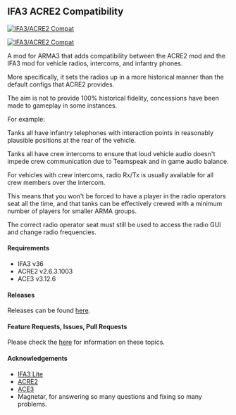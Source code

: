 ## IFA3 ACRE2 Compatibility
<p align="left">
    <a href="https://github.com/Drofseh/IFA3_ACRE2_COMPAT/releases/latest">
        <img src="https://i.imgur.com/QE3JBd0.png" alt="IFA3/ACRE2 Compat">
    </a>
</p>
<p align="left">
    <a href="https://github.com/Drofseh/IFA3_ACRE2_COMPAT/releases/latest">
        <img src="https://img.shields.io/badge/Version-1.2.2-blue.svg" alt="IFA3/ACRE2 Compat">
    </a>
</p>
A mod for ARMA3 that adds compatibility between the ACRE2 mod and the IFA3 mod for vehicle radios, intercoms, and infantry phones.

More specifically, it sets the radios up in a more historical manner than the default configs that ACRE2 provides.

The aim is not to provide 100% historical fidelity, concessions have been made to gameplay in some instances.

For example:

Tanks all have infantry telephones with interaction points in reasonably plausible positions at the rear of the vehicle.

Tanks all have crew intercoms to ensure that loud vehicle audio doesn't impede crew communication due to Teamspeak and in game audio balance.

For vehicles with crew intercoms, radio Rx/Tx is usually available for all crew members over the intercom.

This means that you won't be forced to have a player in the radio operators seat all the time, and that tanks can be effectively crewed with a minimum number of players for smaller ARMA groups.

The correct radio operator seat must still be used to access the radio GUI and change radio frequencies.

#### Requirements
* IFA3 v36
* ACRE2 v2.6.3.1003
* ACE3 v3.12.6

#### Releases
Releases can be found [here](https://github.com/Drofseh/IFA3_ACRE2_COMPAT/releases).

#### Feature Requests, Issues, Pull Requests
Please check the [here](https://github.com/Drofseh/IFA3_ACRE2_COMPAT/blob/master/.github/CONTRIBUTING.md) for information on these topics.

#### Acknowledgements
* [IFA3 Lite](https://forums.bistudio.com/forums/topic/190809-iron-front-in-arm3-lite-preview-versions/)
* [ACRE2](https://github.com/IDI-Systems/acre2)
* [ACE3](https://github.com/acemod/ACE3)
* Magnetar, for answering so many questions and fixing so many problems.
